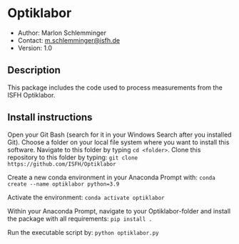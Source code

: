 # Optiklabor
*  Author: Marlon Schlemminger
*  Contact: m.schlemminger@isfh.de
*  Version: 1.0

## Description
This package includes the code used to process measurements from the ISFH Optiklabor. 

## Install instructions
Open your Git Bash (search for it in your Windows Search after you installed Git). Choose a folder on your local file system where you want to install this software. Navigate to this folder by typing ```cd <folder>```. Clone this repository to this folder by typing:
```git clone https://github.com/ISFH/Optiklabor```

Create a new conda environment in your Anaconda Prompt with:
```conda create --name optiklabor python=3.9```

Activate the environment:
```conda activate optiklabor```

Within your Anaconda Prompt, navigate to your Optiklabor-folder and install the package with all requirements:
```pip install .```


Run the executable script by:
```python optiklabor.py```
